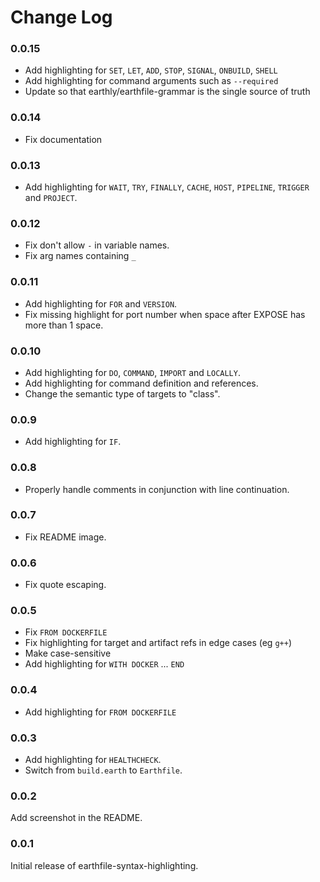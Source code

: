 # Change Log

### 0.0.15

* Add highlighting for `SET`, `LET`, `ADD`, `STOP`, `SIGNAL`, `ONBUILD`, `SHELL`
* Add highlighting for command arguments such as `--required`
* Update so that earthly/earthfile-grammar is the single source of truth

### 0.0.14

* Fix documentation

### 0.0.13

* Add highlighting for `WAIT`, `TRY`, `FINALLY`, `CACHE`, `HOST`, `PIPELINE`, `TRIGGER` and `PROJECT`.

### 0.0.12

* Fix don't allow `-` in variable names.
* Fix arg names containing `_`

### 0.0.11

* Add highlighting for `FOR` and `VERSION`.
* Fix missing highlight for port number when space after EXPOSE has more than 1 space.

### 0.0.10

* Add highlighting for `DO`, `COMMAND`, `IMPORT` and `LOCALLY`.
* Add highlighting for command definition and references.
* Change the semantic type of targets to "class".

### 0.0.9

* Add highlighting for `IF`.

### 0.0.8

* Properly handle comments in conjunction with line continuation.

### 0.0.7

* Fix README image.

### 0.0.6

* Fix quote escaping.

### 0.0.5

* Fix `FROM DOCKERFILE`
* Fix highlighting for target and artifact refs in edge cases (eg `g++`)
* Make case-sensitive
* Add highlighting for `WITH DOCKER` ... `END`

### 0.0.4

* Add highlighting for `FROM DOCKERFILE`

### 0.0.3

* Add highlighting for `HEALTHCHECK`.
* Switch from `build.earth` to `Earthfile`.

### 0.0.2

Add screenshot in the README.

### 0.0.1

Initial release of earthfile-syntax-highlighting.
